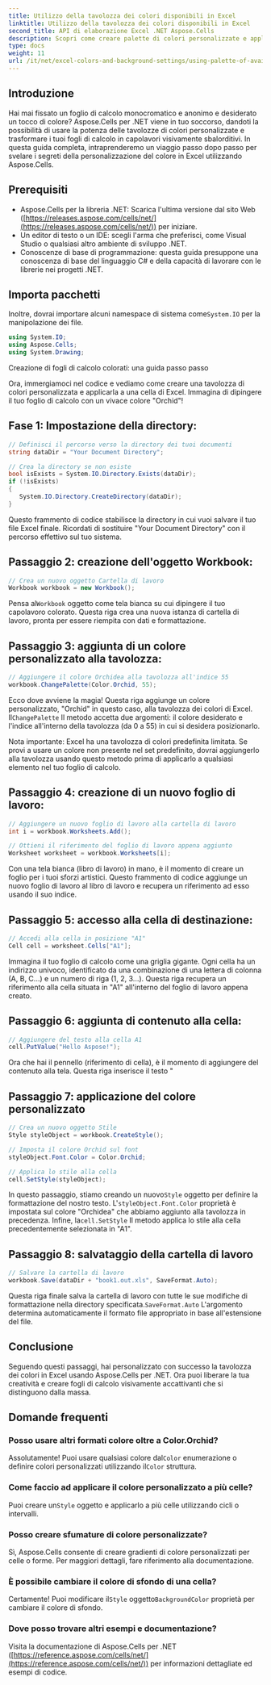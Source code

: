 ```yaml
---
title: Utilizzo della tavolozza dei colori disponibili in Excel
linktitle: Utilizzo della tavolozza dei colori disponibili in Excel
second_title: API di elaborazione Excel .NET Aspose.Cells
description: Scopri come creare palette di colori personalizzate e applicarle ai tuoi fogli di calcolo Excel usando Aspose.Cells per .NET. Migliora l'aspetto visivo dei tuoi dati con colori vivaci e opzioni di formattazione.
type: docs
weight: 11
url: /it/net/excel-colors-and-background-settings/using-palette-of-available-colors/
---
```

## Introduzione
Hai mai fissato un foglio di calcolo monocromatico e anonimo e desiderato un tocco di colore? Aspose.Cells per .NET viene in tuo soccorso, dandoti la possibilità di usare la potenza delle tavolozze di colori personalizzate e trasformare i tuoi fogli di calcolo in capolavori visivamente sbalorditivi. In questa guida completa, intraprenderemo un viaggio passo dopo passo per svelare i segreti della personalizzazione del colore in Excel utilizzando Aspose.Cells. 

## Prerequisiti

- Aspose.Cells per la libreria .NET: Scarica l'ultima versione dal sito Web ([https://releases.aspose.com/cells/net/](https://releases.aspose.com/cells/net/)) per iniziare. 
- Un editor di testo o un IDE: scegli l'arma che preferisci, come Visual Studio o qualsiasi altro ambiente di sviluppo .NET. 
- Conoscenze di base di programmazione: questa guida presuppone una conoscenza di base del linguaggio C# e della capacità di lavorare con le librerie nei progetti .NET.

## Importa pacchetti

 Inoltre, dovrai importare alcuni namespace di sistema come`System.IO` per la manipolazione dei file. 

```csharp
using System.IO;
using Aspose.Cells;
using System.Drawing;
```

Creazione di fogli di calcolo colorati: una guida passo passo

Ora, immergiamoci nel codice e vediamo come creare una tavolozza di colori personalizzata e applicarla a una cella di Excel. Immagina di dipingere il tuo foglio di calcolo con un vivace colore "Orchid"!

## Fase 1: Impostazione della directory:

```csharp
// Definisci il percorso verso la directory dei tuoi documenti
string dataDir = "Your Document Directory";

// Crea la directory se non esiste
bool isExists = System.IO.Directory.Exists(dataDir);
if (!isExists)
{
   System.IO.Directory.CreateDirectory(dataDir);
}
```

Questo frammento di codice stabilisce la directory in cui vuoi salvare il tuo file Excel finale. Ricordati di sostituire "Your Document Directory" con il percorso effettivo sul tuo sistema.

## Passaggio 2: creazione dell'oggetto Workbook:

```csharp
// Crea un nuovo oggetto Cartella di lavoro
Workbook workbook = new Workbook();
```

 Pensa al`Workbook` oggetto come tela bianca su cui dipingere il tuo capolavoro colorato. Questa riga crea una nuova istanza di cartella di lavoro, pronta per essere riempita con dati e formattazione.

## Passaggio 3: aggiunta di un colore personalizzato alla tavolozza:

```csharp
// Aggiungere il colore Orchidea alla tavolozza all'indice 55
workbook.ChangePalette(Color.Orchid, 55);
```

Ecco dove avviene la magia! Questa riga aggiunge un colore personalizzato, "Orchid" in questo caso, alla tavolozza dei colori di Excel. Il`ChangePalette` Il metodo accetta due argomenti: il colore desiderato e l'indice all'interno della tavolozza (da 0 a 55) in cui si desidera posizionarlo. 

Nota importante: Excel ha una tavolozza di colori predefinita limitata. Se provi a usare un colore non presente nel set predefinito, dovrai aggiungerlo alla tavolozza usando questo metodo prima di applicarlo a qualsiasi elemento nel tuo foglio di calcolo.

## Passaggio 4: creazione di un nuovo foglio di lavoro:

```csharp
// Aggiungere un nuovo foglio di lavoro alla cartella di lavoro
int i = workbook.Worksheets.Add();

// Ottieni il riferimento del foglio di lavoro appena aggiunto
Worksheet worksheet = workbook.Worksheets[i];
```

Con una tela bianca (libro di lavoro) in mano, è il momento di creare un foglio per i tuoi sforzi artistici. Questo frammento di codice aggiunge un nuovo foglio di lavoro al libro di lavoro e recupera un riferimento ad esso usando il suo indice.

## Passaggio 5: accesso alla cella di destinazione:

```csharp
// Accedi alla cella in posizione "A1"
Cell cell = worksheet.Cells["A1"];
```

Immagina il tuo foglio di calcolo come una griglia gigante. Ogni cella ha un indirizzo univoco, identificato da una combinazione di una lettera di colonna (A, B, C...) e un numero di riga (1, 2, 3...). Questa riga recupera un riferimento alla cella situata in "A1" all'interno del foglio di lavoro appena creato.

## Passaggio 6: aggiunta di contenuto alla cella:

```csharp
// Aggiungere del testo alla cella A1
cell.PutValue("Hello Aspose!");
```

Ora che hai il pennello (riferimento di cella), è il momento di aggiungere del contenuto alla tela. Questa riga inserisce il testo "

## Passaggio 7: applicazione del colore personalizzato

```csharp
// Crea un nuovo oggetto Stile
Style styleObject = workbook.CreateStyle();

// Imposta il colore Orchid sul font
styleObject.Font.Color = Color.Orchid;

// Applica lo stile alla cella
cell.SetStyle(styleObject);
```

 In questo passaggio, stiamo creando un nuovo`Style` oggetto per definire la formattazione del nostro testo. L'`styleObject.Font.Color` proprietà è impostata sul colore "Orchidea" che abbiamo aggiunto alla tavolozza in precedenza. Infine, la`cell.SetStyle` Il metodo applica lo stile alla cella precedentemente selezionata in "A1".

## Passaggio 8: salvataggio della cartella di lavoro

```csharp
// Salvare la cartella di lavoro
workbook.Save(dataDir + "book1.out.xls", SaveFormat.Auto);
```

Questa riga finale salva la cartella di lavoro con tutte le sue modifiche di formattazione nella directory specificata.`SaveFormat.Auto` L'argomento determina automaticamente il formato file appropriato in base all'estensione del file.

## Conclusione

Seguendo questi passaggi, hai personalizzato con successo la tavolozza dei colori in Excel usando Aspose.Cells per .NET. Ora puoi liberare la tua creatività e creare fogli di calcolo visivamente accattivanti che si distinguono dalla massa. 

## Domande frequenti

### Posso usare altri formati colore oltre a Color.Orchid?
 Assolutamente! Puoi usare qualsiasi colore dal`Color` enumerazione o definire colori personalizzati utilizzando il`Color` struttura.

### Come faccio ad applicare il colore personalizzato a più celle?
 Puoi creare un`Style` oggetto e applicarlo a più celle utilizzando cicli o intervalli.

### Posso creare sfumature di colore personalizzate?
Sì, Aspose.Cells consente di creare gradienti di colore personalizzati per celle o forme. Per maggiori dettagli, fare riferimento alla documentazione.

### È possibile cambiare il colore di sfondo di una cella?
Certamente! Puoi modificare il`Style` oggetto`BackgroundColor` proprietà per cambiare il colore di sfondo.

### Dove posso trovare altri esempi e documentazione?
Visita la documentazione di Aspose.Cells per .NET ([https://reference.aspose.com/cells/net/](https://reference.aspose.com/cells/net/)) per informazioni dettagliate ed esempi di codice.